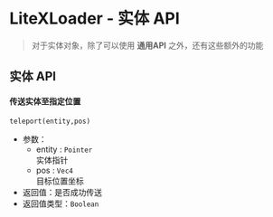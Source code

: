 # LiteXLoader - 实体 API
> 对于实体对象，除了可以使用 **通用API** 之外，还有这些额外的功能  

## 实体 API

#### 传送实体至指定位置  
`teleport(entity,pos)`
- 参数：
    - entity : `Pointer`  
    实体指针
    - pos : `Vec4`  
    目标位置坐标
- 返回值：是否成功传送
- 返回值类型：`Boolean`   
<br>

